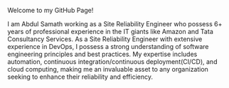 Welcome to my GitHub Page!

I am Abdul Samath working as a Site Reliability Engineer who possess 6+ years of professional experience in the IT giants like Amazon and Tata Consultancy Services. As a Site Reliability Engineer with extensive experience in DevOps, I possess a strong understanding of software engineering principles and best practices. My expertise includes automation, continuous integration/continuous deployment(CI/CD), and cloud computing, making me an invaluable asset to any organization seeking to enhance their reliability and efficiency.

